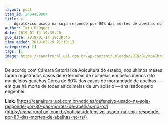 ```yaml
---
layout: post
item_id: 2454439804
title: >-
    Agrotóxico usado na soja responde por 80% das mortes de abelhas no RS
author: Tatu D'Oquei
date: 2019-01-14 19:39:46
pub_date: 2019-01-14 19:39:46
time_added: 2019-05-29 21:10:13
categories: []
tags: []
image: https://canalrural.uol.com.br/wp-content/uploads/2019/01/abelhas-e1547478165133.png
---
```


De acordo com Câmara Setorial da Apicultura do estado, nos últimos meses foram registrados casos de extermínio de colmeias em pelos menos oito municípios gaúchos Cerca de 80% dos casos de mortandade de abelhas — em que há morte de todas as colmeias de um apiário — analisados pelo engenhei

**Link:** [https://canalrural.uol.com.br/noticias/defensivo-usado-na-soja-responde-por-80-das-mortes-de-abelhas-no-rs/](https://canalrural.uol.com.br/noticias/defensivo-usado-na-soja-responde-por-80-das-mortes-de-abelhas-no-rs/)

